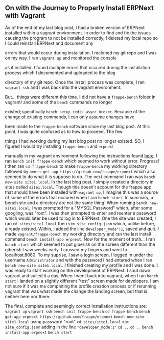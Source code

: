 On with the Journey to Properly Install ERPNext with Vagrant
---------------------------------------------------------------

As of the end of my last blog post, I had a broken version of ERPNext installed within a vagrant environment. In order to find and fix 
the issues causing the program to not be installed correctly, I deleted my local repo so I could reinstall ERPNext and document any 

errors that would occur during installation. I recloned my git repo and I was on my way. I ran `vagrant up` and monitored the console 

as it installed. I found multiple errors that occured during the installation process which I documented and uploaded to the blog 

directory of my git repo. Once the install process was complete, I ran `vagrant ssh` and I was back into the vagrant environment. 

But... things were different this time. I did not have a `frappe-bench` folder in vagrant/ and some of the `bench` commands no longer 

existed; specifically `bench setup redis_async_broker`. Because of the change of existing commands, I can only assume changes have 

been made to the `frappe-bench` software since my last blog post. At this point, I was quite confused as to how to proceed. The few 

things I had working during my last blog post no longer existed. SO, I figured I would try installing `frappe-bench` and `erpnext` 

manually in my vagrant environment following the instructions found <a 
href="https://github.com/frappe/bench#setting-up-erpnext">here</a>.
I ran `bench init frappe-bench` which seemed to work without error. Progress!
I then ran `cd frappe-bench` to make `frappe-bench` my working directory followed by `bench get-app https://github.com/frappe/erpnext`
which also seemed to do what it is suppose to do.
The next command I ran was `bench new-site site1.local`. In the last blog post, I simply created a directory in sites called 
`site1.local`. Though this doesn't account for the frappe app that should have been installed with `vagrant up`, I imagine this was a 
source of some of the errors that occured when I ran `bench start`. In summary, a bench site and a directory are not the same thing! 
When running `bench new-site1.local`, I was prompted for a "MYSQL Password" which, after some googling, was "root". I was then 
prompted to enter and reenter a password which would later be used to log in to ERPNext.
One the site was created, I ran `cd sites/site1.local` then `vim site_config.json` which, unlike before, already existed. Within, I 
added the line `developer_mode":1`, saved and quit.
I made `vagrant/frappe-bench` my working directory and ran the last install command `bench install-app erpnext`.
Now for the moment of truth... I ran `bench start` which seemed to put giberish on the screen different than the giberish I saw weeks 
early. I crossed my fingers and went to localhost:8080. To my suprise, I saw a login screen. I logged in under the username 
`Administrator` and with the password I had entered when I ran `bench new-site site1.local`. I finished creating my profile and I was 
done. I was ready to start working on the development of ERPNext. I shut down vagrant and called it a day. When I went back into 
vagrant, when I ran `bench start` I landed on a slightly different "test" screen made for developers. I am not sure if it was me 
completing the profile creation process or if rerunning vagrant that was what made the change the landing screen, but that is neither 
here nor there.

The final, complete and seemingly correct installation instructions are:
`vagrant up`
`vagrant ssh`
`bench init frappe-bench`
`cd frappe-bench`
`bench get-app erpnext https://github.com/frappe/erpnext`
`bench new-site site1.local` using password "root"
`cd sites/site1.local`
`vim site_config.json` adding in the line `"developer_mode:1"`
`cd ..`
`cd ..`
`bench install-app erpnext`
`bench start`       
